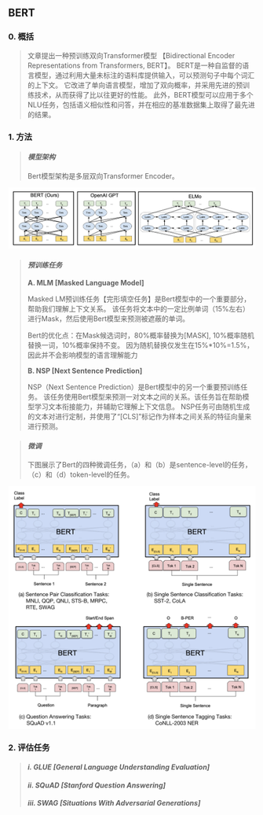 ## BERT

### 0. 概括

> 文章提出一种预训练双向Transformer模型
【Bidirectional Encoder Representations from Transformers, BERT】。
BERT是一种自监督的语言模型，通过利用大量未标注的语料库提供输入，可以预测句子中每个词汇的上下文。
它改进了单向语言模型，增加了双向概率，并采用先进的预训练技术，从而获得了比以往更好的性能。
此外，BERT模型可以应用于多个NLU任务，包括语义相似性和问答，并在相应的基准数据集上取得了最先进的结果。




### 1. 方法

> #### *模型架构*
> Bert模型架构是多层双向Transformer Encoder。

![Model Structure Comparison](Figure/Bert%20Structure.png)




> #### *预训练任务*
> **A. MLM [Masked Language Model]**
> 
> Masked LM预训练任务【完形填空任务】是Bert模型中的一个重要部分，帮助我们理解上下文关系。
> 该任务将文本中的一定比例单词（15%左右）进行Mask，然后使用Bert模型来预测被遮蔽的单词。
> 
> Bert的优化点：在Mask候选词时，80%概率替换为[MASK], 10%概率随机替换一词，10%概率保持不变。
> 因为随机替换仅发生在15%*10%=1.5%，因此并不会影响模型的语言理解能力
>
>  
> **B. NSP [Next Sentence Prediction]**
> 
> NSP（Next Sentence Prediction）是Bert模型中的另一个重要预训练任务。
> 该任务使用Bert模型来预测一对文本之间的关系。该任务旨在帮助模型学习文本衔接能力，并辅助它理解上下文信息。
> NSP任务可由随机生成的文本对进行定制，并使用了“[CLS]”标记作为样本之间关系的特征向量来进行预测。


> #### *微调*
> 
> 下图展示了Bert的四种微调任务，（a）和（b）是sentence-level的任务，（c）和（d）token-level的任务。
> 

![Bert Fine-tuning](Figure/Bert%20fine-tuning.png)


### 2. 评估任务

> #### *i. GLUE [General Language Understanding Evaluation]*
> 
>
> #### *ii. SQuAD [Stanford Question Answering]*
> 
>
> #### *iii. SWAG [Situations With Adversarial Generations]*
> 
> 